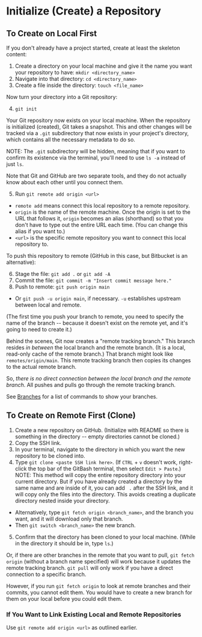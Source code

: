 # Initialize (Create) a Repository

## To Create on Local First

If you don't already have a project started, create at least the skeleton content:

1. Create a directory on your local machine and give it the name you want your repository to have: `mkdir <directory_name>`
2. Navigate into that directory: `cd <directory_name>`
3. Create a file inside the directory: `touch <file_name>`

Now turn your directory into a Git repository:

4. `git init`

Your Git repository now exists on your local machine.  When the repository is initialized (created), Git takes a snapshot.  This and other changes will be tracked via a `.git` subdirectory that now exists in your project's directory, which contains all the necessary metadata to do so.

NOTE: The `.git` subdirectory will be hidden, meaning that if you want to confirm its existence via the terminal, you'll need to use `ls -a` instead of just `ls`.

Note that Git and GitHub are two separate tools, and they do not actually know about each other until you connect them.

5. Run `git remote add origin <url>`
  - `remote add` means connect this local repository to a remote repository.
  - `origin` is the name of the remote machine.  Once the origin is set to the URL that follows it, `origin` becomes an alias (shorthand) so that you don't have to type out the entire URL each time.  (You can change this alias if you want to.)
  - `<url>` is the specific remote repository you want to connect this local repository to.

To push this repository to remote (GitHub in this case, but Bitbucket is an alternative):

6. Stage the file: `git add .` or `git add -A`
7. Commit the file: `git commit -m "Insert commit message here."`
8. Push to remote: `git push origin main`
  - Or `git push -u origin main`, if necessary.  `-u` establishes upstream between local and remote.

(The first time you push your branch to remote, you need to specify the name of the branch -- because it doesn't exist on the remote yet, and it's going to need to create it.)

Behind the scenes, Git now creates a "remote tracking branch."  This branch resides *in between* the local branch and the remote branch.  (It is a local, read-only cache of the remote branch.)  That branch might look like `remotes/origin/main`.  This remote tracking branch then copies its changes to the actual remote branch.

So, *there is no direct connection between the local branch and the remote branch*.  All pushes and pulls go through the remote tracking branch.

See [Branches](../branches/1-branches.md) for a list of commands to show your branches.


## To Create on Remote First (Clone)

1. Create a new repository on GitHub. (Initialize with README so there is something in the directory -- empty directories cannot be cloned.)
2. Copy the SSH link.
3. In your terminal, navigate to the directory in which you want the new repository to be cloned into.
4. Type `git clone <paste SSH link here>`.  (If `CTRL` + `v` doesn't work, right-click the top bar of the GitBash terminal, then select `Edit > Paste`.)  NOTE: This method will copy the entire repository directory into your current directory.  But if you have already created a directory by the same name and are inside of it, you can add ` .` after the SSH link, and it will copy only the files into the directory.  This avoids creating a duplicate directory nested inside your directory.
  - Alternatively, type `git fetch origin <branch_name>`, and the branch you want, and it will download only that branch.
  - Then `git switch <branch_name>` the new branch.
5. Confirm that the directory has been cloned to your local machine.  (While in the directory it should be in, type `ls`.)

Or, if there are other branches in the remote that you want to pull, `git fetch origin` (without a branch name specified) will work because it updates the remote tracking branch.  `git pull` will only work if you have a direct connection to a specific branch.

However, if you run `git fetch origin` to look at remote branches and their commits, you cannot edit them.  You would have to create a new branch for them on your local before you could edit them.


### If You Want to Link Existing Local and Remote Repositories

Use `git remote add origin <url>` as outlined earlier.